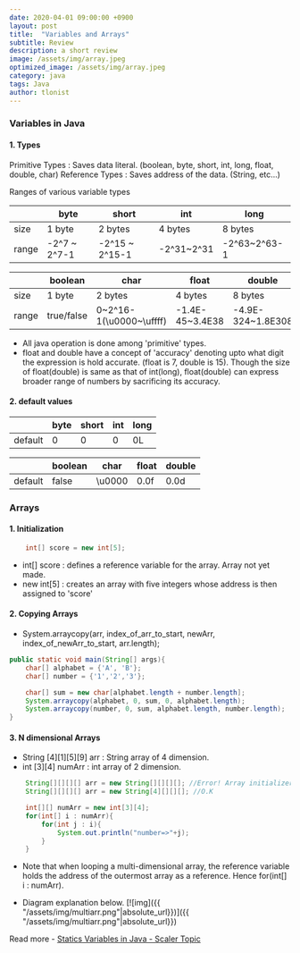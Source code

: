 ```yaml
---
date: 2020-04-01 09:00:00 +0900
layout: post
title:  "Variables and Arrays"
subtitle: Review
description: a short review
image: /assets/img/array.jpeg
optimized_image: /assets/img/array.jpeg
category: java
tags: Java
author: tlonist
---
```


### Variables in Java

#### 1. Types

Primitive Types : Saves data literal. (boolean, byte, short, int, long, float, double, char)
Reference Types : Saves address of the data. (String, etc...)

Ranges of various variable types

|       | byte         | short          | int        | long         |
|-------|--------------|----------------|------------|--------------|
| size  | 1 byte       | 2 bytes        | 4 bytes    | 8 bytes      |
| range | -2^7 ~ 2^7-1 | -2^15 ~ 2^15-1 | -2^31~2^31 | -2^63~2^63-1 |


|       | boolean    | char                    | float           | double            |
|-------|------------|-------------------------|-----------------|-------------------|
| size  | 1 byte     | 2 bytes                 | 4 bytes         | 8 bytes           |
| range | true/false | 0~2^16-1(\u0000~\uffff) | -1.4E-45~3.4E38 | -4.9E-324~1.8E308 |

- All java operation is done among 'primitive' types.
- float and double have a concept of 'accuracy' denoting upto what digit the expression is hold accurate. (float is 7, double is 15). Though the size of float(double) is same as that of int(long), float(double) can express broader range of numbers by sacrificing its accuracy.

#### 2. default values

|         | byte | short | int | long |
|---------|------|-------|-----|------|
| default | 0    | 0     | 0   | 0L   |

|         | boolean | char   | float | double |
|---------|---------|--------|-------|--------|
| default | false   | \u0000 | 0.0f  | 0.0d   |

### Arrays

#### 1. Initialization
```java
    int[] score = new int[5];
```
- int[] score : defines a reference variable for the array. Array not yet made.
- new int[5] : creates an array with five integers whose address is then assigned to 'score'

#### 2. Copying Arrays

- System.arraycopy(arr, index_of_arr_to_start, newArr, index_of_newArr_to_start, arr.length);
```java
public static void main(String[] args){
    char[] alphabet = {'A', 'B'};
    char[] number = {'1','2','3'};

    char[] sum = new char[alphabet.length + number.length];
    System.arraycopy(alphabet, 0, sum, 0, alphabet.length);
    System.arraycopy(number, 0, sum, alphabet.length, number.length);
}
```

#### 3. N dimensional Arrays

- String [4][1][5][9] arr : String array of 4 dimension.
- int [3][4] numArr : int array of 2 dimension.

```java
    String[][][][] arr = new String[][][][]; //Error! Array initializer expected
    String[][][][] arr = new String[4][][][]; //O.K

    int[][] numArr = new int[3][4];
    for(int[] i : numArr){
        for(int j : i){
            System.out.println("number=>"+j);
        }
    }
```
- Note that when looping a multi-dimensional array, the reference variable holds the address of the outermost array as a reference. Hence for(int[] i : numArr).

- Diagram explanation below.
[![img]({{ "/assets/img/multiarr.png"|absolute_url}})]({{ "/assets/img/multiarr.png"|absolute_url}})

Read more - [Statics Variables in Java - Scaler Topic](https://www.scaler.com/topics/static-variable-in-java/)

